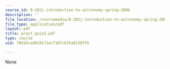 ```yaml
---
course_id: 8-282j-introduction-to-astronomy-spring-2006
description: ''
file_location: /coursemedia/8-282j-introduction-to-astronomy-spring-2006/78d1bcad919171ecf167c67ba8138755_pract_quiz2.pdf
file_type: application/pdf
layout: pdf
title: pract_quiz2.pdf
type: course
uid: 78d1bcad919171ecf167c67ba8138755

---
```

None